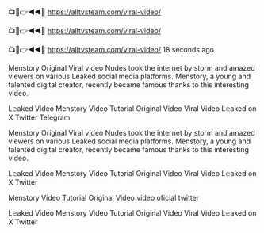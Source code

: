 
📺📱👉◄◄🔴  https://alltvsteam.com/viral-video/

📺📱👉◄◄🔴  https://alltvsteam.com/viral-video/

📺📱👉◄◄🔴  https://alltvsteam.com/viral-video/
18 seconds ago

Menstory Original Viral video Nudes took the internet by storm and amazed viewers on various Leaked social media platforms. Menstory, a young and talented digital creator, recently became famous thanks to this interesting video.

L𝚎aked Video Menstory Video Tutorial Original Video Viral Video L𝚎aked on X Twitter Telegram


Menstory Original Viral video Nudes took the internet by storm and amazed viewers on various Leaked social media platforms. Menstory, a young and talented digital creator, recently became famous thanks to this interesting video.

L𝚎aked Video Menstory Video Tutorial Original Video Viral Video L𝚎aked on X Twitter

Menstory Video Tutorial Original Video video oficial twitter

L𝚎aked Video Menstory Video Tutorial Original Video Viral Video L𝚎aked on X Twitter

